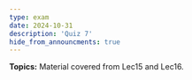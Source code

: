 ```yaml
---
type: exam
date: 2024-10-31
description: 'Quiz 7'
hide_from_announcments: true
---
```

**Topics:**
Material covered from Lec15 and Lec16.
